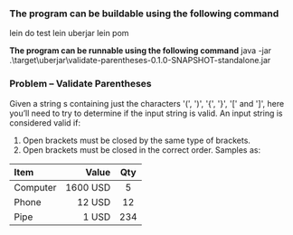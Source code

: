 ### The program can be buildable using the following command
lein do test
lein uberjar
lein pom

**The program can be runnable using the following command**
java -jar .\target\uberjar\validate-parentheses-0.1.0-SNAPSHOT-standalone.jar


### Problem – Validate Parentheses
Given a string s containing just the characters '(', ')', '{', '}', '[' and ']', here you’ll need to try to determine if the input string is valid.
An input string is considered valid if:
1.	Open brackets must be closed by the same type of brackets.
2.	Open brackets must be closed in the correct order.
Samples as:

| Item      |    Value | Qty  |
| :-------- | --------:| :--: |
| Computer  | 1600 USD |  5   |
| Phone     |   12 USD |  12  |
| Pipe      |    1 USD | 234  |
